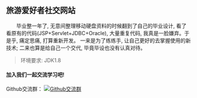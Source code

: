 ## 旅游爱好者社交网站

　　毕业整一年了, 无意间整理移动硬盘资料的时候翻到了自己的毕业设计, 看了看原有的代码(JSP+Servlet+JDBC+Oracle), 大量重复代码, 我真是一脸嫌弃。于是乎, 痛定思痛, 打算重新开发。 一来是为了练练手, 让自己更好的去掌握使用的新技术; 二来也算是给自己一个交代, 毕竟毕设也没有认真对待。<br />

> 环境要求: JDK1.8

#### 加入我们一起交流学习吧!

<div class="text-center">
	Github交流群：
	<a target="_blank" href="//shang.qq.com/wpa/qunwpa?idkey=fc6d021a1e1d1155847180863178d3b8111783f33abf6cfda0efe998e209a454"><img border="0" src="https://github.com/zhaohaihao/Java-Design-Patterns/blob/master/group.png" alt="Github交流群" title="Github交流群"></a>
</div>